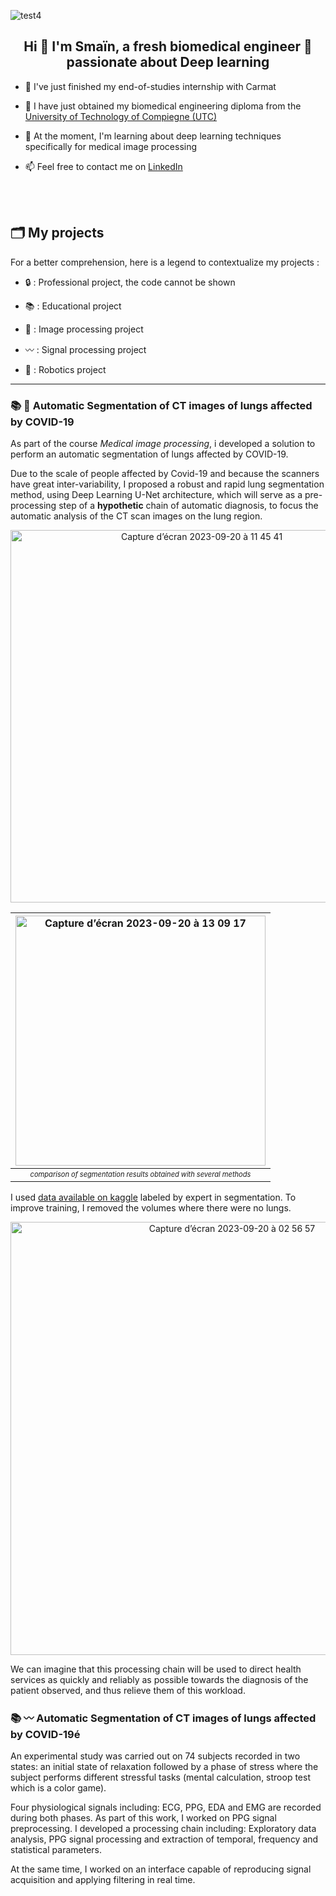 ![test4](https://github.com/Smainfet/Smainfet/assets/97527246/1cd67f86-a83d-4153-a74d-f109a36f865d)

<h2 align="center">
  Hi 👋 I'm Smaïn, a fresh biomedical engineer 🩻 passionate about Deep learning
</h2>


- 💙 I've just finished my end-of-studies internship with Carmat
  
- 📖 I have just obtained my biomedical engineering diploma from the [University of Technology of Compiegne (UTC)](https://utc.fr)

- 🌱 At the moment, I'm learning about deep learning techniques specifically for medical image processing
  
- 📫 Feel free to contact me on [LinkedIn](https://www.linkedin.com/in/sma%C3%AFn-fettem-55865917b/)
  
<br />
<br />


<h2>
  🗂️ My projects 
</h2>


For a better comprehension, here is a legend to contextualize my projects :

- 🔒 : Professional project, the code cannot be shown

- 📚 : Educational project
  
- 🩻 : Image processing project
  
- 〰️ : Signal processing project
  
- 🦾 : Robotics project

---
<h3>
  📚 🩻 Automatic Segmentation of CT images of lungs affected by COVID-19
</h3>

As part of the course _Medical image processing_, i developed a solution to perform an automatic segmentation of lungs affected by COVID-19.


Due to the scale of people affected by Covid-19 and because the scanners have great inter-variability, I proposed a robust and rapid lung segmentation method, using Deep Learning U-Net architecture, which will serve as a pre-processing step of a **hypothetic** chain of automatic diagnosis, to focus the automatic analysis of the CT scan images on the lung region.

<div align="center">
<img width="596" alt="Capture d’écran 2023-09-20 à 11 45 41" src="https://github.com/Smainfet/Smainfet/assets/97527246/03de4915-ecc7-4570-8ef0-e0d6697db765">

 

| <img width="400" alt="Capture d’écran 2023-09-20 à 13 09 17" src="https://github.com/Smainfet/Smainfet/assets/97527246/c35d4073-47ae-456e-a22f-d8333788fe90"> | 
|:--:| 
| <sub><sup> *comparison of segmentation results obtained with several methods* </sup></sub>|

</div>

I used [data available on kaggle](https://www.kaggle.com/datasets/andrewmvd/covid19-ct-scans) labeled by expert in segmentation. To improve training, I removed the volumes where there were no lungs.
<br />

<p align="center">
<img width="693" alt="Capture d’écran 2023-09-20 à 02 56 57" class="center" src="https://github.com/Smainfet/Smainfet/assets/97527246/be5e62eb-146c-4543-b2d2-f0c861ae05b6">
</p>


We can imagine that this processing chain will be used to direct health services as quickly and reliably as possible towards the diagnosis of the patient observed, and thus relieve them of this workload.

<h3>
  📚 〰️ Automatic Segmentation of CT images of lungs affected by COVID-19é
</h3>

An experimental study was carried out on 74 subjects recorded in two states: an initial state of relaxation followed by a phase of stress where the subject performs different stressful tasks (mental calculation, stroop test which is a color game). 

Four physiological signals including: ECG, PPG, EDA and EMG are recorded during both phases. As part of this work, I worked on PPG signal preprocessing. I developed a processing chain including: Exploratory data analysis, PPG signal processing and extraction of temporal, frequency and statistical parameters.

At the same time, I worked on an interface capable of reproducing signal acquisition and applying filtering in real time.

